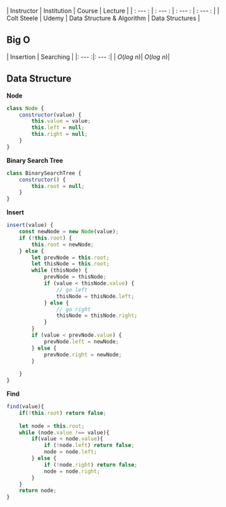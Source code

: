 | Instructor  | Institution | Course                     | Lecture         |
| : --- :     | : --- :     | : --- :                    | : --- :         |
| Colt Steele | Udemy       | Data Structure & Algorithm | Data Structures |

## Big O
| Insertion | Searching |
|: --- :|: --- :|
| $O(log\ n)$| $O(log\ n)$|

## Data Structure
**Node**
```js
class Node {
    constructor(value) {
        this.value = value;
        this.left = null;
        this.right = null;
    }
}
```

**Binary Search Tree**
```js
class BinarySearchTree {
    constructor() {
        this.root = null;
    }
}
```

**Insert**
```js
insert(value) {
	const newNode = new Node(value);
	if (!this.root) {
		this.root = newNode;
	} else {
		let prevNode = this.root;
		let thisNode = this.root;
		while (thisNode) {
			prevNode = thisNode;
			if (value < thisNode.value) {
				// go left
				thisNode = thisNode.left;
			} else {
				// go right
				thisNode = thisNode.right;
			}
		}
		if (value < prevNode.value) {
			prevNode.left = newNode;
		} else {
			prevNode.right = newNode;
		}
		
	}
}
```

**Find** 
```js
find(value){
	if(!this.root) return false;
	
	let node = this.root;
	while (node.value !== value){
		if(value < node.value){
			if (!node.left) return false;
			node = node.left;
		} else {
			if (!node.right) return false;
			node = node.right;
		}
	}
	return node;
}

```
